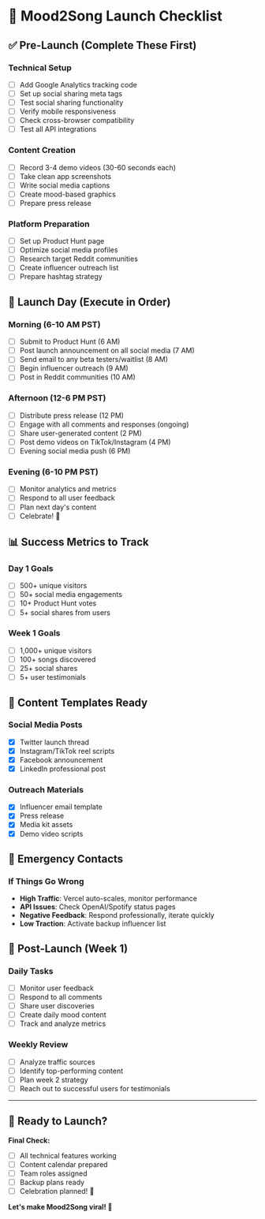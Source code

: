 # 🚀 Mood2Song Launch Checklist

## ✅ Pre-Launch (Complete These First)

### Technical Setup
- [ ] Add Google Analytics tracking code
- [ ] Set up social sharing meta tags
- [ ] Test social sharing functionality
- [ ] Verify mobile responsiveness
- [ ] Check cross-browser compatibility
- [ ] Test all API integrations

### Content Creation
- [ ] Record 3-4 demo videos (30-60 seconds each)
- [ ] Take clean app screenshots
- [ ] Write social media captions
- [ ] Create mood-based graphics
- [ ] Prepare press release

### Platform Preparation
- [ ] Set up Product Hunt page
- [ ] Optimize social media profiles
- [ ] Research target Reddit communities
- [ ] Create influencer outreach list
- [ ] Prepare hashtag strategy

## 🎯 Launch Day (Execute in Order)

### Morning (6-10 AM PST)
- [ ] Submit to Product Hunt (6 AM)
- [ ] Post launch announcement on all social media (7 AM)
- [ ] Send email to any beta testers/waitlist (8 AM)
- [ ] Begin influencer outreach (9 AM)
- [ ] Post in Reddit communities (10 AM)

### Afternoon (12-6 PM PST)
- [ ] Distribute press release (12 PM)
- [ ] Engage with all comments and responses (ongoing)
- [ ] Share user-generated content (2 PM)
- [ ] Post demo videos on TikTok/Instagram (4 PM)
- [ ] Evening social media push (6 PM)

### Evening (6-10 PM PST)
- [ ] Monitor analytics and metrics
- [ ] Respond to all user feedback
- [ ] Plan next day's content
- [ ] Celebrate! 🎉

## 📊 Success Metrics to Track

### Day 1 Goals
- [ ] 500+ unique visitors
- [ ] 50+ social media engagements
- [ ] 10+ Product Hunt votes
- [ ] 5+ social shares from users

### Week 1 Goals
- [ ] 1,000+ unique visitors
- [ ] 100+ songs discovered
- [ ] 25+ social shares
- [ ] 5+ user testimonials

## 🎵 Content Templates Ready

### Social Media Posts
- [x] Twitter launch thread
- [x] Instagram/TikTok reel scripts
- [x] Facebook announcement
- [x] LinkedIn professional post

### Outreach Materials
- [x] Influencer email template
- [x] Press release
- [x] Media kit assets
- [x] Demo video scripts

## 🚨 Emergency Contacts

### If Things Go Wrong
- **High Traffic**: Vercel auto-scales, monitor performance
- **API Issues**: Check OpenAI/Spotify status pages
- **Negative Feedback**: Respond professionally, iterate quickly
- **Low Traction**: Activate backup influencer list

## 🎯 Post-Launch (Week 1)

### Daily Tasks
- [ ] Monitor user feedback
- [ ] Respond to all comments
- [ ] Share user discoveries
- [ ] Create daily mood content
- [ ] Track and analyze metrics

### Weekly Review
- [ ] Analyze traffic sources
- [ ] Identify top-performing content
- [ ] Plan week 2 strategy
- [ ] Reach out to successful users for testimonials

---

## 🎵 Ready to Launch?

**Final Check:**
- [ ] All technical features working
- [ ] Content calendar prepared
- [ ] Team roles assigned
- [ ] Backup plans ready
- [ ] Celebration planned! 🎉

**Let's make Mood2Song viral! 🚀** 